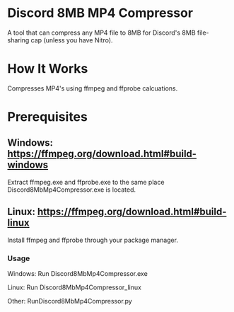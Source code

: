 # Discord 8MB MP4 Compressor
A tool that can compress any MP4 file to 8MB for Discord's 8MB file-sharing cap (unless you have Nitro).

# How It Works
Compresses MP4's using ffmpeg and ffprobe calcuations.

# Prerequisites
## Windows: https://ffmpeg.org/download.html#build-windows

Extract ffmpeg.exe and ffprobe.exe to the same place Discord8MbMp4Compressor.exe is located.

## Linux: https://ffmpeg.org/download.html#build-linux

Install ffmpeg and ffprobe through your package manager.

### Usage
Windows: Run Discord8MbMp4Compressor.exe

Linux: Run Discord8MbMp4Compressor_linux

Other: RunDiscord8MbMp4Compressor.py
